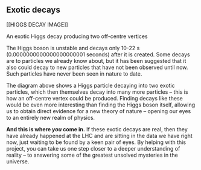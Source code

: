 ## Exotic decays

[[HIGGS DECAY IMAGE]]

An exotic Higgs decay producing two off-centre vertices

The Higgs boson is unstable and decays only 10-22 s (0.0000000000000000000001 seconds) after it is created. Some decays are to particles we already know about, but it has been suggested that it also could decay to new particles that have not been observed until now. Such particles have never been seen in nature to date.

The diagram above shows a Higgs particle decaying into two exotic particles, which then themselves decay into many more particles – this is how an off-centre vertex could be produced. Finding decays like these would be even more interesting than finding the Higgs boson itself, allowing us to obtain direct evidence for a new theory of nature – opening our eyes to an entirely new realm of physics.

**And this is where _you_ come in.** If these exotic decays are real, then they have already happened at the LHC and are sitting in the data we have right now, just waiting to be found by a keen pair of eyes. By helping with this project, you can take us one step closer to a deeper understanding of reality – to answering some of the greatest unsolved mysteries in the universe.
